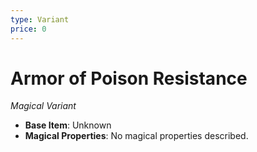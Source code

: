 ```yaml
---
type: Variant
price: 0
---
```

# Armor of Poison Resistance

*Magical Variant*

- **Base Item**: Unknown
- **Magical Properties**: No magical properties described.


